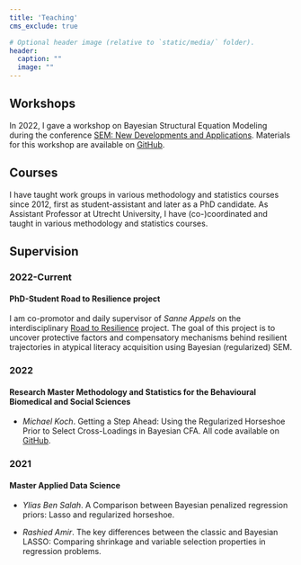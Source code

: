 ```yaml
---
title: 'Teaching'
cms_exclude: true

# Optional header image (relative to `static/media/` folder).
header:
  caption: ""
  image: ""
---
```


## Workshops
In 2022, I gave a workshop on Bayesian Structural Equation Modeling during the conference [SEM: New Developments and Applications](https://www.tilburguniversity.edu/about/schools/socialsciences/organization/departments/methodology-statistics/events/structural-equation-modeling). Materials for this workshop are available on [GitHub](https://github.com/sara-vanerp/BSEMworkshop).

## Courses
I have taught work groups in various methodology and statistics courses since 2012, first as student-assistant and later as a PhD candidate. As Assistant Professor at Utrecht University, I have (co-)coordinated and taught in various methodology and statistics courses.

## Supervision

### 2022-Current
#### PhD-Student Road to Resilience project
I am co-promotor and daily supervisor of *Sanne Appels* on the interdisciplinary [Road to Resilience](https://wil.sites.uu.nl/home/) project. The goal of this project is to uncover protective factors and compensatory mechanisms behind resilient trajectories in atypical literacy acquisition using Bayesian (regularized) SEM.

### 2022
#### Research Master Methodology and Statistics for the Behavioural Biomedical and Social Sciences
- *Michael Koch*. Getting a Step Ahead: Using the Regularized Horseshoe Prior to Select Cross-Loadings in Bayesian CFA. All code available on [GitHub](https://github.com/JMBKoch/1vs2StepBayesianRegSEM).

### 2021
#### Master Applied Data Science
- *Ylias Ben Salah*. A Comparison between Bayesian penalized regression priors: Lasso and regularized horseshoe.

- *Rashied Amir*. The key differences between the classic and Bayesian LASSO: Comparing shrinkage and variable selection properties in regression problems.

